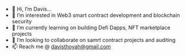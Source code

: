 - 👋 Hi, I’m Davis...
- 👀 I’m interested in Web3 smart contract development and blockchain security 
- 🌱 I’m currently learning on building Defi Dapps, NFT marketplace projects
- 💞️ I’m looking to collaborate on samrt contract projects and auditing
- 📫  Reach me @ davisthoyah@gmail.com

<!---
KD526/KD526 is a ✨ special ✨ repository because its `README.md` (this file) appears on your GitHub profile.
You can click the Preview link to take a look at your changes.
--->
